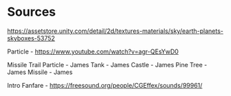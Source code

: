 # Sources
https://assetstore.unity.com/detail/2d/textures-materials/sky/earth-planets-skyboxes-53752

Particle - https://www.youtube.com/watch?v=agr-QEsYwD0

Missile Trail Particle - James
Tank - James
Castle - James
Pine Tree - James
Missile - James

Intro Fanfare - https://freesound.org/people/CGEffex/sounds/99961/
